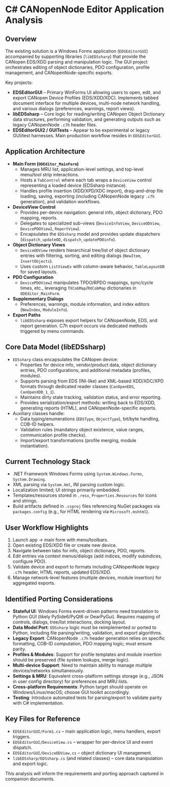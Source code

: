 # C# CANopenNode Editor Application Analysis

## Overview
The existing solution is a Windows Forms application (``EDSEditorGUI``) accompanied by supporting libraries (``libEDSsharp``) that provide the CANopen EDS/XDD parsing and manipulation logic. The GUI project orchestrates editing of object dictionaries, PDO configuration, profile management, and CANopenNode-specific exports.

Key projects:
- **EDSEditorGUI** – Primary WinForms UI allowing users to open, edit, and export CANopen Device Profiles (EDS/XDD/XDC). Implements tabbed document interface for multiple devices, multi-node network handling, and various dialogs (preferences, warnings, report views).
- **libEDSsharp** – Core logic for reading/writing CANopen Object Dictionary data structures, performing validation, and generating outputs such as legacy CANopenNode `.c7h` header files.
- **EDSEditorGUI2 / GUITests** – Appear to be experimental or legacy GUI/test harnesses. Main production workflow resides in ``EDSEditorGUI``.

## Application Architecture
- **Main Form (`ODEditor_MainForm`)**
  - Manages MRU list, application-level settings, and top-level menu/tool strip interactions.
  - Hosts a `TabControl` where each tab wraps a `DeviceView` control representing a loaded device (EDSsharp instance).
  - Handles profile insertion (XDD/XPD/XDC import), drag-and-drop file loading, saving, exporting (including CANopenNode legacy `.c7h` generation), and validation workflows.
- **DeviceView Control**
  - Provides per-device navigation: general info, object dictionary, PDO mapping, reports.
  - Delegates to specialized sub-views (`DeviceInfoView`, `DeviceODView`, `DevicePDOView2`, `ReportView`).
  - Encapsulates the `EDSsharp` model and provides update dispatchers (`dispatch_updateOD`, `dispatch_updatePDOinfo`).
- **Object Dictionary Views**
  - `DeviceODView` renders hierarchical tree/list of object dictionary entries with filtering, sorting, and editing dialogs (`NewItem`, `InsertObjects`).
  - Uses custom `ListViewEx` with column-aware behavior, `TableLayoutDB` for saved layouts.
- **PDO Configuration**
  - `DevicePDOView2` manipulates TPDO/RPDO mappings, sync/cycle times, etc., leveraging `TXCobMap`/`RXCobMap` dictionaries in `ODEditor_MainForm`.
- **Supplementary Dialogs**
  - Preferences, warnings, module information, and index editors (`NewIndex`, `ModuleInfo`).
- **Export Paths**
  - ``libEDSsharp`` exposes export helpers for CANopenNode, EDS, and report generation. C7h export occurs via dedicated methods triggered by menu commands.

## Core Data Model (libEDSsharp)
- `EDSsharp` class encapsulates the CANopen device:
  - Properties for device info, vendor/product data, object dictionary entries, PDO configurations, and additional metadata (profiles, modules).
  - Supports parsing from EDS (INI-like) and XML-based XDD/XDC/XPD formats through dedicated reader classes (`CanOpenEDS`, `CanOpenXDD_1_1`).
  - Maintains dirty state tracking, validation status, and error reporting.
  - Provides serialization/export methods: writing back to EDS/XDD, generating reports (HTML), and CANopenNode-specific exports.
- Auxiliary classes handle:
  - Data typing/enumerations (`EDSType`, `ObjectType`), bit/byte handling, COB-ID helpers.
  - Validation rules (mandatory object existence, value ranges, communication profile checks).
  - Import/export transformations (profile merging, module instantiation).

## Current Technology Stack
- .NET Framework Windows Forms using `System.Windows.Forms`, `System.Drawing`.
- XML parsing via `System.Xml`, INI parsing custom logic.
- Localization limited; UI strings primarily embedded.
- Templates/resources stored in `.resx`, `Properties.Resources` for icons and strings.
- Build artifacts defined in `.csproj` files referencing NuGet packages via `packages.config` (e.g., for HTML rendering via `Microsoft.mshtml`).

## User Workflow Highlights
1. Launch app → main form with menu/toolbars.
2. Open existing EDS/XDD file or create new device.
3. Navigate between tabs for info, object dictionary, PDO, reports.
4. Edit entries via context menus/dialogs (add indices, modify subindices, configure PDO).
5. Validate device and export to formats including CANopenNode legacy `.c7h` header, HTML reports, updated EDS/XDD.
6. Manage network-level features (multiple devices, module insertion) for aggregated exports.

## Identified Porting Considerations
- **Stateful UI**: Windows Forms event-driven patterns need translation to Python GUI (likely PySide6/PyQt6 or DearPyGui). Requires mapping of controls, dialogs, tree/list interactions, docking layout.
- **Data Model Port**: `EDSsharp` logic must be reimplemented or ported to Python, including file parsing/writing, validation, and export algorithms.
- **Legacy Export**: CANopenNode `.c7h` header generation relies on specific formatting, COB-ID computation, PDO mapping logic; must ensure parity.
- **Profiles & Modules**: Support for profile templates and module insertion should be preserved (file system lookups, merge logic).
- **Multi-device Support**: Need to maintain ability to manage multiple devices/networks simultaneously.
- **Settings & MRU**: Equivalent cross-platform settings storage (e.g., JSON in user config directory) for preferences and MRU lists.
- **Cross-platform Requirements**: Python target should operate on Windows/Linux/macOS; choose GUI toolkit accordingly.
- **Testing**: Introduce automated tests for parsing/export to validate parity with C# implementation.

## Key Files for Reference
- ``EDSEditorGUI/Form1.cs`` – main application logic, menu handlers, export triggers.
- ``EDSEditorGUI/DeviceView.cs`` – wrapper for per-device UI and event dispatch.
- ``EDSEditorGUI/DeviceODView.cs`` – object dictionary UI management.
- ``libEDSsharp/EDSsharp.cs`` (and related classes) – core data manipulation and export logic.

This analysis will inform the requirements and porting approach captured in companion documents.
